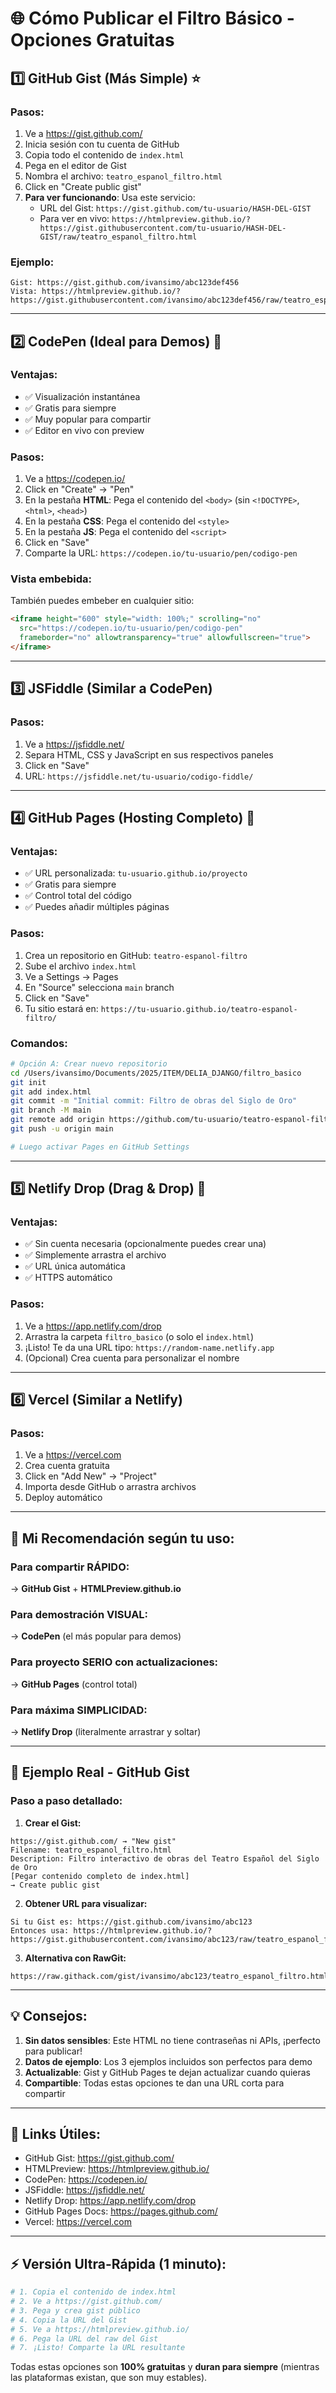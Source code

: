 # 🌐 Cómo Publicar el Filtro Básico - Opciones Gratuitas

## 1️⃣ GitHub Gist (Más Simple) ⭐

### Pasos:
1. Ve a https://gist.github.com/
2. Inicia sesión con tu cuenta de GitHub
3. Copia todo el contenido de `index.html`
4. Pega en el editor de Gist
5. Nombra el archivo: `teatro_espanol_filtro.html`
6. Click en "Create public gist"
7. **Para ver funcionando**: Usa este servicio:
   - URL del Gist: `https://gist.github.com/tu-usuario/HASH-DEL-GIST`
   - Para ver en vivo: `https://htmlpreview.github.io/?https://gist.githubusercontent.com/tu-usuario/HASH-DEL-GIST/raw/teatro_espanol_filtro.html`

### Ejemplo:
```
Gist: https://gist.github.com/ivansimo/abc123def456
Vista: https://htmlpreview.github.io/?https://gist.githubusercontent.com/ivansimo/abc123def456/raw/teatro_espanol_filtro.html
```

---

## 2️⃣ CodePen (Ideal para Demos) 🎨

### Ventajas:
- ✅ Visualización instantánea
- ✅ Gratis para siempre
- ✅ Muy popular para compartir
- ✅ Editor en vivo con preview

### Pasos:
1. Ve a https://codepen.io/
2. Click en "Create" → "Pen"
3. En la pestaña **HTML**: Pega el contenido del `<body>` (sin `<!DOCTYPE>`, `<html>`, `<head>`)
4. En la pestaña **CSS**: Pega el contenido del `<style>`
5. En la pestaña **JS**: Pega el contenido del `<script>`
6. Click en "Save"
7. Comparte la URL: `https://codepen.io/tu-usuario/pen/codigo-pen`

### Vista embebida:
También puedes embeber en cualquier sitio:
```html
<iframe height="600" style="width: 100%;" scrolling="no" 
  src="https://codepen.io/tu-usuario/pen/codigo-pen" 
  frameborder="no" allowtransparency="true" allowfullscreen="true">
</iframe>
```

---

## 3️⃣ JSFiddle (Similar a CodePen)

### Pasos:
1. Ve a https://jsfiddle.net/
2. Separa HTML, CSS y JavaScript en sus respectivos paneles
3. Click en "Save"
4. URL: `https://jsfiddle.net/tu-usuario/codigo-fiddle/`

---

## 4️⃣ GitHub Pages (Hosting Completo) 🚀

### Ventajas:
- ✅ URL personalizada: `tu-usuario.github.io/proyecto`
- ✅ Gratis para siempre
- ✅ Control total del código
- ✅ Puedes añadir múltiples páginas

### Pasos:
1. Crea un repositorio en GitHub: `teatro-espanol-filtro`
2. Sube el archivo `index.html`
3. Ve a Settings → Pages
4. En "Source" selecciona `main` branch
5. Click en "Save"
6. Tu sitio estará en: `https://tu-usuario.github.io/teatro-espanol-filtro/`

### Comandos:
```bash
# Opción A: Crear nuevo repositorio
cd /Users/ivansimo/Documents/2025/ITEM/DELIA_DJANGO/filtro_basico
git init
git add index.html
git commit -m "Initial commit: Filtro de obras del Siglo de Oro"
git branch -M main
git remote add origin https://github.com/tu-usuario/teatro-espanol-filtro.git
git push -u origin main

# Luego activar Pages en GitHub Settings
```

---

## 5️⃣ Netlify Drop (Drag & Drop) 🎯

### Ventajas:
- ✅ Sin cuenta necesaria (opcionalmente puedes crear una)
- ✅ Simplemente arrastra el archivo
- ✅ URL única automática
- ✅ HTTPS automático

### Pasos:
1. Ve a https://app.netlify.com/drop
2. Arrastra la carpeta `filtro_basico` (o solo el `index.html`)
3. ¡Listo! Te da una URL tipo: `https://random-name.netlify.app`
4. (Opcional) Crea cuenta para personalizar el nombre

---

## 6️⃣ Vercel (Similar a Netlify)

### Pasos:
1. Ve a https://vercel.com
2. Crea cuenta gratuita
3. Click en "Add New" → "Project"
4. Importa desde GitHub o arrastra archivos
5. Deploy automático

---

## 🎯 Mi Recomendación según tu uso:

### Para compartir RÁPIDO:
→ **GitHub Gist** + **HTMLPreview.github.io**

### Para demostración VISUAL:
→ **CodePen** (el más popular para demos)

### Para proyecto SERIO con actualizaciones:
→ **GitHub Pages** (control total)

### Para máxima SIMPLICIDAD:
→ **Netlify Drop** (literalmente arrastrar y soltar)

---

## 📝 Ejemplo Real - GitHub Gist

### Paso a paso detallado:

1. **Crear el Gist:**
```
https://gist.github.com/ → "New gist"
Filename: teatro_espanol_filtro.html
Description: Filtro interactivo de obras del Teatro Español del Siglo de Oro
[Pegar contenido completo de index.html]
→ Create public gist
```

2. **Obtener URL para visualizar:**
```
Si tu Gist es: https://gist.github.com/ivansimo/abc123
Entonces usa: https://htmlpreview.github.io/?https://gist.githubusercontent.com/ivansimo/abc123/raw/teatro_espanol_filtro.html
```

3. **Alternativa con RawGit:**
```
https://raw.githack.com/gist/ivansimo/abc123/teatro_espanol_filtro.html
```

---

## 💡 Consejos:

1. **Sin datos sensibles**: Este HTML no tiene contraseñas ni APIs, ¡perfecto para publicar!
2. **Datos de ejemplo**: Los 3 ejemplos incluidos son perfectos para demo
3. **Actualizable**: Gist y GitHub Pages te dejan actualizar cuando quieras
4. **Compartible**: Todas estas opciones te dan una URL corta para compartir

---

## 🔗 Links Útiles:

- GitHub Gist: https://gist.github.com/
- HTMLPreview: https://htmlpreview.github.io/
- CodePen: https://codepen.io/
- JSFiddle: https://jsfiddle.net/
- Netlify Drop: https://app.netlify.com/drop
- GitHub Pages Docs: https://pages.github.com/
- Vercel: https://vercel.com

---

## ⚡ Versión Ultra-Rápida (1 minuto):

```bash
# 1. Copia el contenido de index.html
# 2. Ve a https://gist.github.com/
# 3. Pega y crea gist público
# 4. Copia la URL del Gist
# 5. Ve a https://htmlpreview.github.io/
# 6. Pega la URL del raw del Gist
# 7. ¡Listo! Comparte la URL resultante
```

Todas estas opciones son **100% gratuitas** y **duran para siempre** (mientras las plataformas existan, que son muy estables).


